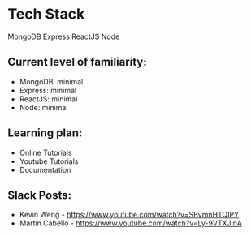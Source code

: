 # Tech Stack
MongoDB
Express
ReactJS
Node

## Current level of familiarity:

* MongoDB: minimal
* Express: minimal
* ReactJS: minimal
* Node: minimal

## Learning plan:

* Online Tutorials
* Youtube Tutorials
* Documentation

## Slack Posts:

* Kevin Weng - https://www.youtube.com/watch?v=SBvmnHTQIPY
* Martin Cabello - https://www.youtube.com/watch?v=Ly-9VTXJlnA
